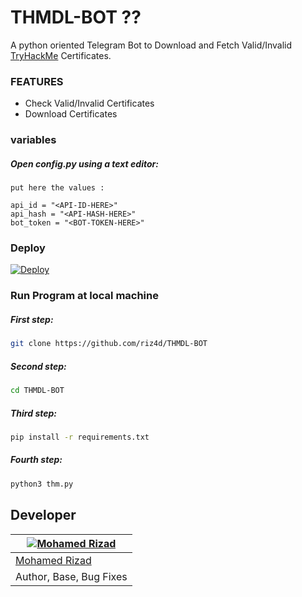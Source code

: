 # THMDL-BOT ??
A python oriented Telegram Bot to Download and Fetch Valid/Invalid [TryHackMe](https://tryhackme.com/) Certificates.

### FEATURES
 - Check Valid/Invalid Certificates
 - Download Certificates
 
 ### variables
 
 ##### Open config.py using a text editor:

```
put here the values :

api_id = "<API-ID-HERE>"
api_hash = "<API-HASH-HERE>"
bot_token = "<BOT-TOKEN-HERE>"
```


 ### Deploy
 [![Deploy](https://www.herokucdn.com/deploy/button.svg)](https://heroku.com/deploy?template=https://github.com/riz4d/THMDL-BOT)
 
### Run Program at local machine


##### First step:

```sh
git clone https://github.com/riz4d/THMDL-BOT
```

##### Second step:

```sh
cd THMDL-BOT
```

##### Third step:

```sh
pip install -r requirements.txt
```

##### Fourth step:

```sh
python3 thm.py
```

## Developer

[![Mohamed Rizad](https://github.com/riz4d.png?size=100)](https://github.com/riz4d) |
----|
[Mohamed Rizad](https://t.me/riz4d) |
Author, Base, Bug Fixes  |
